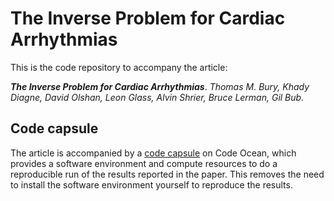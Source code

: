 # The Inverse Problem for Cardiac Arrhythmias

This is the code repository to accompany the article:

***The Inverse Problem for Cardiac Arrhythmias***. *Thomas M. Bury, Khady Diagne, David Olshan, Leon Glass, Alvin Shrier, Bruce Lerman, Gil Bub.*


## Code capsule
The article is accompanied by a [code capsule](https://codeocean.com/capsule/3359094/tree) on Code Ocean, which provides a software environment and compute resources to do a reproducible run of the results reported in the paper. This removes the need to install the software environment yourself to reproduce the results.
